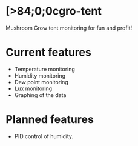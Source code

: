 [>84;0;0cgro-tent
========
Mushroom Grow tent monitoring for fun and profit!

# Current features
* Temperature monitoring
* Humidity monitoring
* Dew point monitoring
* Lux monitoring
* Graphing of the data

# Planned features
* PID control of humidity.
